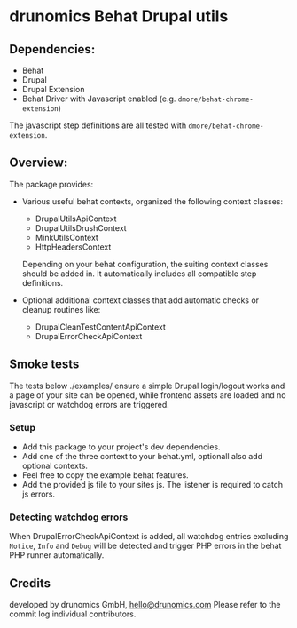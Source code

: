 # drunomics Behat Drupal utils

## Dependencies:

- Behat
- Drupal
- Drupal Extension
- Behat Driver with Javascript enabled (e.g. `dmore/behat-chrome-extension`)

The javascript step definitions are all tested with `dmore/behat-chrome-extension`.

## Overview:

The package provides:

* Various useful behat contexts, organized the following context classes:
  - DrupalUtilsApiContext
  - DrupalUtilsDrushContext
  - MinkUtilsContext
  - HttpHeadersContext

  Depending on your behat configuration, the suiting context classes should be added in. It automatically includes
  all compatible step definitions.
* Optional additional context classes that add automatic checks or cleanup routines like:
  - DrupalCleanTestContentApiContext
  - DrupalErrorCheckApiContext

## Smoke tests

The tests below ./examples/ ensure a simple Drupal login/logout works and a page of your site can be opened, while
frontend assets are loaded and no javascript or watchdog errors are triggered.

### Setup

* Add this package to your project's dev dependencies.
* Add one of the three context to your behat.yml, optionall also add optional contexts.
* Feel free to copy the example behat features.
* Add the provided js file to your sites js. The listener is required to catch js errors.

### Detecting watchdog errors

When DrupalErrorCheckApiContext is added, all watchdog entries excluding `Notice`, `Info` and `Debug` will be detected
and trigger PHP errors in the behat PHP runner automatically.

## Credits
 
  developed by drunomics GmbH, hello@drunomics.com
  Please refer to the commit log individual contributors.  
